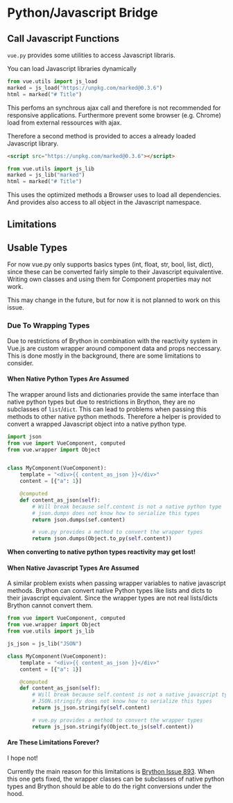 # Python/Javascript Bridge
## Call Javascript Functions
`vue.py` provides some utilities to access Javascript libraris.

You can load Javascript libraries dynamically
```python
from vue.utils import js_load
marked = js_load("https://unpkg.com/marked@0.3.6")
html = marked("# Title")
```
This perfoms an synchrous ajax call and therefore is not recommended for responsive applications.
Furthermore prevent some browser (e.g. Chrome) load from external ressources with ajax.

Therefore a second method is provided to acces a already loaded Javascript library.
```html
<script src="https://unpkg.com/marked@0.3.6"></script>
```
```python
from vue.utils import js_lib
marked = js_lib("marked")
html = marked("# Title")
```
This uses the optimized methods a Browser uses to load all dependencies.
And provides also access to all object in the Javascript namespace.

## Limitations
## Usable Types
For now vue.py only supports basics types (int, float, str, bool, list, dict), since these can be converted fairly simple to their Javascript equivalentive.
Writing own classes and using them for Component properties may not work.

This may change in the future, but for now it is not planned to work on this issue.

### Due To Wrapping Types
Due to restrictions of Brython in combination with the reactivity system in Vue.js are custom wrapper around component data and props neccessary.
This is done mostly in the background, there are some limitations to consider.

#### When Native Python Types Are Assumed
The wrapper around lists and dictionaries provide the same interface than native python types but due to restrictions in Brython, they are no subclasses of `list`/`dict`.
This can lead to problems when passing this methods to other native python methods.
Therefore a helper is provided to convert a wrapped Javascript object into a native python type.
```python
import json
from vue import VueComponent, computed
from vue.wrapper import Object


class MyComponent(VueComponent):
    template = "<div>{{ content_as_json }}</div>"
    content = [{"a": 1}]

    @computed
    def content_as_json(self):
        # Will break because self.content is not a native python type
        # json.dumps does not know how to serialize this types
        return json.dumps(sef.content)

        # vue.py provides a method to convert the wrapper types
        return json.dumps(Object.to_py(self.content))

```
**When converting to native python types reactivity may get lost!**


#### When Native Javascript Types Are Assumed
A similar problem exists when passing wrapper variables to native javascript methods.
Brython can convert native Python types like lists and dicts to their javascript equivalent.
Since the wrapper types are not real lists/dicts Brython cannot convert them.
```python
from vue import VueComponent, computed
from vue.wrapper import Object
from vue.utils import js_lib

js_json = js_lib("JSON")

class MyComponent(VueComponent):
    template = "<div>{{ content_as_json }}</div>"
    content = [{"a": 1}]

    @computed
    def content_as_json(self):
        # Will break because self.content is not a native javascript type
        # JSON.stringify does not know how to serialize this types
        return js_json.stringify(self.content)

        # vue.py provides a method to convert the wrapper types
        return js_json.stringify(Object.to_js(self.content))
```

#### Are These Limitations Forever?
I hope not!

Currently the main reason for this limitations is [Brython Issue 893](https://github.com/brython-dev/brython/issues/893).
When this one gets fixed, the wrapper classes can be subclasses of native python types and Brython should be able to do the right conversions under the hood.
